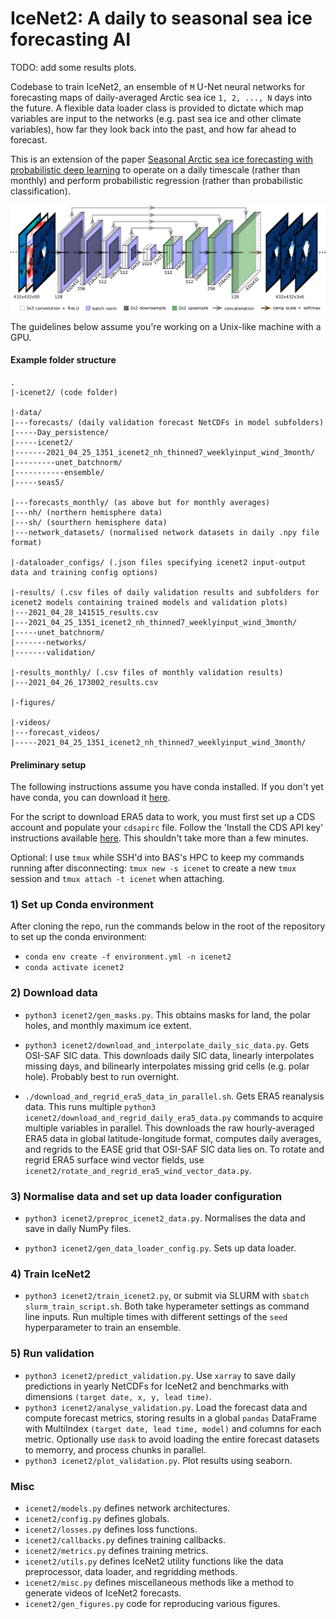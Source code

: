 # IceNet2: A daily to seasonal sea ice forecasting AI

TODO: add some results plots.

Codebase to train IceNet2, an ensemble of `M` U-Net neural networks for forecasting maps of daily-averaged Arctic sea ice `1, 2, ..., N` days into the future.
A flexible data loader class is provided to dictate which map variables are input to the networks (e.g. past sea ice and other climate variables), how far they look back into the past, and how far ahead to forecast.

This is an extension of the paper [Seasonal Arctic sea ice forecasting with probabilistic deep learning](https://doi.org/10.31223/X5430P) to operate on a daily timescale (rather than monthly) and perform probabilistic regression (rather than probabilistic classification).

![](architecture.png)

The guidelines below assume you're working on a Unix-like machine with a GPU.

#### Example folder structure

```
.
|-icenet2/ (code folder)

|-data/
|---forecasts/ (daily validation forecast NetCDFs in model subfolders)
|-----Day_persistence/
|-----icenet2/
|-------2021_04_25_1351_icenet2_nh_thinned7_weeklyinput_wind_3month/
|---------unet_batchnorm/
|-----------ensemble/
|-----seas5/

|---forecasts_monthly/ (as above but for monthly averages)
|---nh/ (northern hemisphere data)
|---sh/ (sourthern hemisphere data)
|---network_datasets/ (normalised network datasets in daily .npy file format)

|-dataloader_configs/ (.json files specifying icenet2 input-output data and training config options)

|-results/ (.csv files of daily validation results and subfolders for icenet2 models containing trained models and validation plots)
|---2021_04_28_141515_results.csv
|---2021_04_25_1351_icenet2_nh_thinned7_weeklyinput_wind_3month/
|-----unet_batchnorm/
|-------networks/
|-------validation/

|-results_monthly/ (.csv files of monthly validation results)
|---2021_04_26_173002_results.csv

|-figures/

|-videos/
|---forecast_videos/
|-----2021_04_25_1351_icenet2_nh_thinned7_weeklyinput_wind_3month/
```

#### Preliminary setup

The following instructions assume you have conda installed. If you don't yet have conda, you can download it [here](https://docs.conda.io/projects/conda/en/latest/user-guide/install/linux.html).

For the script to download ERA5 data to work, you must first set up a CDS account and populate your `cdsapirc` file.
Follow the 'Install the CDS API key' instructions available [here](https://cds.climate.copernicus.eu/api-how-to#install-the-cds-api-key).
This shouldn't take more than a few minutes.

Optional: I use `tmux` while SSH'd into BAS's HPC to keep my commands running after disconnecting: `tmux new -s icenet` to create a new `tmux` session and `tmux attach -t icenet` when attaching.

### 1) Set up Conda environment

After cloning the repo, run the commands below in the root of the repository to set up the conda environment:

- `conda env create -f environment.yml -n icenet2`
- `conda activate icenet2`

### 2) Download data

- `python3 icenet2/gen_masks.py`. This obtains masks for land, the polar holes, and monthly maximum ice extent.

- `python3 icenet2/download_and_interpolate_daily_sic_data.py`. Gets OSI-SAF SIC data.
This downloads daily SIC data, linearly interpolates missing days, and bilinearly interpolates missing grid cells (e.g. polar hole).
Probably best to run overnight.

- `./download_and_regrid_era5_data_in_parallel.sh`. Gets ERA5 reanalysis data.
This runs multiple `python3 icenet2/download_and_regrid_daily_era5_data.py` commands to acquire multiple variables in parallel.
This downloads the raw hourly-averaged ERA5 data in global latitude-longitude format, computes daily averages, and regrids to the EASE grid that OSI-SAF SIC data lies on.
To rotate and regrid ERA5 surface wind vector fields, use `icenet2/rotate_and_regrid_era5_wind_vector_data.py`.

### 3) Normalise data and set up data loader configuration

- `python3 icenet2/preproc_icenet2_data.py`. Normalises the data and save in daily NumPy files.

- `python3 icenet2/gen_data_loader_config.py`. Sets up data loader.

### 4) Train IceNet2

- `python3 icenet2/train_icenet2.py`, or submit via SLURM with `sbatch slurm_train_script.sh`. Both take hyperameter settings as command line inputs. Run multiple times with different settings of the `seed` hyperparameter to train an ensemble.

### 5) Run validation

- `python3 icenet2/predict_validation.py`. Use `xarray` to save daily predictions in yearly NetCDFs for IceNet2 and benchmarks with dimensions `(target date, x, y, lead time)`.
- `python3 icenet2/analyse_validation.py`. Load the forecast data and compute forecast metrics, storing results in a global `pandas` DataFrame with MultiIndex `(target date, lead time, model)` and columns for each metric. Optionally use `dask` to avoid loading the entire forecast datasets to memorry, and process chunks in parallel.
- `python3 icenet2/plot_validation.py`. Plot results using seaborn.

### Misc

- `icenet2/models.py` defines network architectures.
- `icenet2/config.py` defines globals.
- `icenet2/losses.py` defines loss functions.
- `icenet2/callbacks.py` defines training callbacks.
- `icenet2/metrics.py` defines training metrics.
- `icenet2/utils.py` defines IceNet2 utility functions like the data preprocessor, data loader, and regridding methods.
- `icenet2/misc.py` defines miscellaneous methods like a method to generate videos of IceNet2 forecasts.
- `icenet2/gen_figures.py` code for reproducing various figures.
